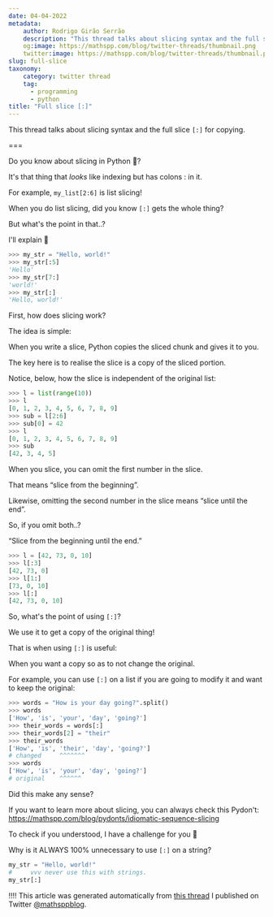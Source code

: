 ```yaml
---
date: 04-04-2022
metadata:
    author: Rodrigo Girão Serrão
    description: "This thread talks about slicing syntax and the full slice `[:]` for copying."
    og:image: https://mathspp.com/blog/twitter-threads/thumbnail.png
    twitter:image: https://mathspp.com/blog/twitter-threads/thumbnail.png
slug: full-slice
taxonomy:
    category: twitter thread
    tag:
      - programming
      - python
title: "Full slice [:]"
---
```


<script async src="https://platform.twitter.com/widgets.js" charset="utf-8"></script>

This thread talks about slicing syntax and the full slice `[:]` for copying.

===

Do you know about slicing in Python 🐍?

It's that thing that _looks_ like indexing but has colons : in it.

For example, `my_list[2:6]` is list slicing!

When you do list slicing, did you know `[:]` gets the whole thing?

But what's the point in that..?

I'll explain 🚀

```py
>>> my_str = "Hello, world!"
>>> my_str[:5]
'Hello'
>>> my_str[7:]
'world!'
>>> my_str[:]
'Hello, world!'
```


First, how does slicing work?

The idea is simple:

When you write a slice, Python copies the sliced chunk and gives it to you.

The key here is to realise the slice is a copy of the sliced portion.

Notice, below, how the slice is independent of the original list:

```py
>>> l = list(range(10))
>>> l
[0, 1, 2, 3, 4, 5, 6, 7, 8, 9]
>>> sub = l[2:6]
>>> sub[0] = 42
>>> l
[0, 1, 2, 3, 4, 5, 6, 7, 8, 9]
>>> sub
[42, 3, 4, 5]
```


When you slice, you can omit the first number in the slice.

That means “slice from the beginning”.

Likewise, omitting the second number in the slice means “slice until the end”.

So, if you omit both..?

“Slice from the beginning until the end.”

```py
>>> l = [42, 73, 0, 10]
>>> l[:3]
[42, 73, 0]
>>> l[1:]
[73, 0, 10]
>>> l[:]
[42, 73, 0, 10]
```


So, what's the point of using `[:]`?

We use it to get a copy of the original thing!

That is when using `[:]` is useful:

When you want a copy so as to not change the original.

For example, you can use `[:]` on a list if you are going to modify it and want to keep the original:

```py
>>> words = "How is your day going?".split()
>>> words
['How', 'is', 'your', 'day', 'going?']
>>> their_words = words[:]
>>> their_words[2] = "their"
>>> their_words
['How', 'is', 'their', 'day', 'going?']
# changed     ^^^^^^^
>>> words
['How', 'is', 'your', 'day', 'going?']
# original    ^^^^^^
```


Did this make any sense?

If you want to learn more about slicing, you can always check this Pydon't: <https://mathspp.com/blog/pydonts/idiomatic-sequence-slicing>

To check if you understood, I have a challenge for you 💪

Why is it ALWAYS 100% unnecessary to use `[:]` on a string?

```py
my_str = "Hello, world!"
#     vvv never use this with strings.
my_str[:]
```


!!!! This article was generated automatically from [this thread](https://twitter.com/mathsppblog/status/1510980579340308483) I published on Twitter [@mathsppblog](https://twitter.com/mathsppblog).
